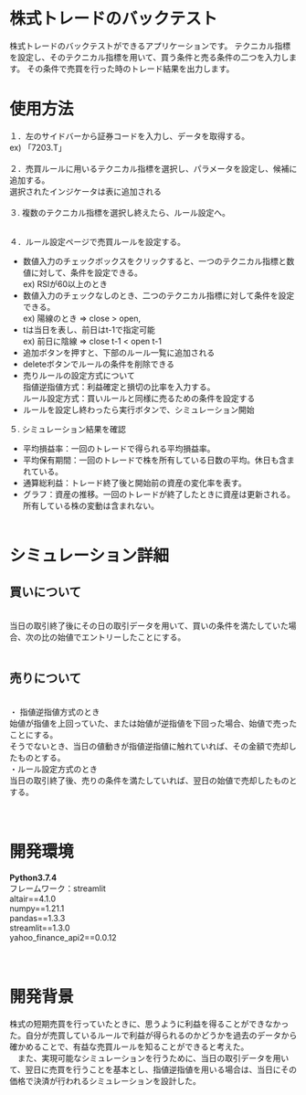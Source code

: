 # 株式トレードのバックテスト

株式トレードのバックテストができるアプリケーションです。
テクニカル指標を設定し、そのテクニカル指標を用いて、買う条件と売る条件の二つを入力します。
その条件で売買を行った時のトレード結果を出力します。

# 使用方法
１．左のサイドバーから証券コードを入力し、データを取得する。 <br>ex) 「7203.T」
<br><br>
２．売買ルールに用いるテクニカル指標を選択し、パラメータを設定し、候補に追加する。<br>
選択されたインジケータは表に追加される
<br><br>
３. 複数のテクニカル指標を選択し終えたら、ルール設定へ。
<br><br>

４．ルール設定ページで売買ルールを設定する。  
- 数値入力のチェックボックスをクリックすると、一つのテクニカル指標と数値に対して、条件を設定できる。  
ex) RSIが60以上のとき  
- 数値入力のチェックなしのとき、二つのテクニカル指標に対して条件を設定できる。  
ex) 陽線のとき ⇒ close > open, 
- tは当日を表し、前日はt-1で指定可能<br>
ex) 前日に陰線 ⇒ close t-1 < open t-1
- 追加ボタンを押すと、下部のルール一覧に追加される
- deleteボタンでルールの条件を削除できる
- 売りルールの設定方式について<br>
指値逆指値方式：利益確定と損切の比率を入力する。<br>
ルール設定方式：買いルールと同様に売るための条件を設定する
- ルールを設定し終わったら実行ボタンで、シミュレーション開始 

５. シミュレーション結果を確認
-  平均損益率：一回のトレードで得られる平均損益率。
- 平均保有期間：一回のトレードで株を所有している日数の平均。休日も含まれている。
- 通算総利益：トレード終了後と開始前の資産の変化率を表す。
- グラフ：資産の推移。一回のトレードが終了したときに資産は更新される。所有している株の変動は含まれない。
<br><br>


# シミュレーション詳細
## 買いについて
<br>
当日の取引終了後にその日の取引データを用いて、買いの条件を満たしていた場合、次の比の始値でエントリーしたことにする。<br><br>

## 売りについて
<br>
・ 指値逆指値方式のとき<br>
始値が指値を上回っていた、または始値が逆指値を下回った場合、始値で売ったことにする。<br>
そうでないとき、当日の値動きが指値逆指値に触れていれば、その金額で売却したものとする。<br>
・ルール設定方式のとき<br>
当日の取引終了後、売りの条件を満たしていれば、翌日の始値で売却したものとする。<br><br><br>

# 開発環境
<b>Python3.7.4</b><br>
フレームワーク：streamlit<br>
altair==4.1.0<br>
numpy==1.21.1<br>
pandas==1.3.3<br>
streamlit==1.3.0<br>
yahoo_finance_api2==0.0.12<br><br><br>


# 開発背景
株式の短期売買を行っていたときに、思うように利益を得ることができなかった。自分が売買しているルールで利益が得られるのかどうかを過去のデータから確かめることで、有益な売買ルールを知ることができると考えた。<br>
　また、実現可能なシミュレーションを行うために、当日の取引データを用いて、翌日に売買を行うことを基本とし、指値逆指値を用いる場合は、当日にその価格で決済が行われるシミュレーションを設計した。


